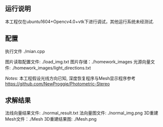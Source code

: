 ## 运行说明
本工程仅在ubuntu1604+Opencv4.0+vtk下进行调试，其他运行系统未经测试. 

## 配置
执行文件 ./mian.cpp

图片读取配置文件: ./load_img.txt
图片存储：./homework_images
光源向量文件: ./homework_images/light_directions.txt

*Notes:* 本工程假设光线方向已知, 深度恢复程序与Mesh显示程序参考
<https://github.com/NewProggie/Photometric-Stereo>

## 求解结果 
法线向量结果文件: ./normal_result.txt
法向量图文件: ./normal_img.png
3D重建Mesh文件：./Mesh
3D重建结果图: ./Mesh.png
